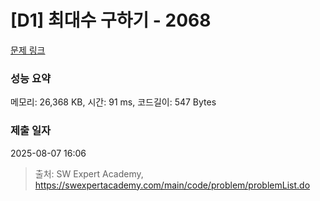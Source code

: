 # [D1] 최대수 구하기 - 2068 

[문제 링크](https://swexpertacademy.com/main/code/problem/problemDetail.do?contestProbId=AV5QQhbqA4QDFAUq) 

### 성능 요약

메모리: 26,368 KB, 시간: 91 ms, 코드길이: 547 Bytes

### 제출 일자

2025-08-07 16:06



> 출처: SW Expert Academy, https://swexpertacademy.com/main/code/problem/problemList.do